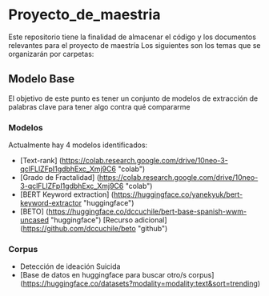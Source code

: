 # Proyecto_de_maestria
Este repositorio tiene la finalidad de almacenar el código y los documentos relevantes para el proyecto de maestría
Los siguientes son los temas que se organizarán por carpetas:

## Modelo Base
El objetivo de este punto es tener un conjunto de modelos de extracción de palabras clave para tener algo contra qué compararme

### Modelos
Actualmente hay 4 modelos identificados:
- [Text-rank] (https://colab.research.google.com/drive/10neo-3-qclFLlZFpI1gdbhExc_Xmj9C6 "colab")
- [Grado de Fractalidad] (https://colab.research.google.com/drive/10neo-3-qclFLlZFpI1gdbhExc_Xmj9C6 "colab")
- [BERT Keyword extraction] (https://huggingface.co/yanekyuk/bert-keyword-extractor "huggingface") 
- [BETO] (https://huggingface.co/dccuchile/bert-base-spanish-wwm-uncased "huggingface") [Recurso adicional] (https://github.com/dccuchile/beto "github")

### Corpus
- Detección de ideación Suicida
- [Base de datos en huggingface para buscar otro/s corpus] (https://huggingface.co/datasets?modality=modality:text&sort=trending)

